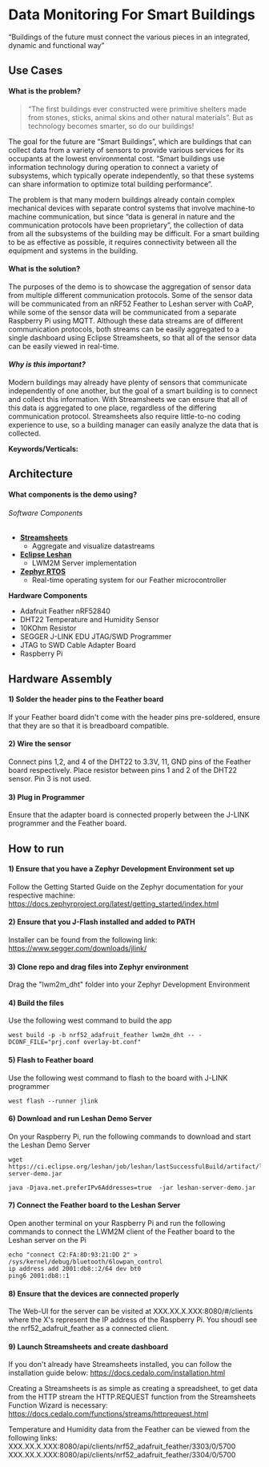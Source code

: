 # Data Monitoring For Smart Buildings

“Buildings of the future must connect the various pieces in an integrated, dynamic and functional way”

## Use Cases

#### What is the problem?
>“The first buildings ever constructed were primitive shelters made from stones, sticks, animal skins and other natural materials”. But as technology becomes smarter, so do our buildings! 

The goal for the future are “Smart Buildings”, which are buildings that can collect data from a variety of sensors to provide various services for its occupants at the lowest environmental cost. “Smart buildings use information technology during operation to connect a variety of subsystems, which typically operate independently, so that these systems can share information to optimize total building performance”. 

The problem is that many modern buildings already contain complex mechanical devices with separate control systems that involve machine-to machine communication, but since “data is general in nature and the communication protocols have been proprietary”, the collection of data from all the subsystems of the building may be difficult. For a smart building to be as effective as possible, it requires connectivity between all the equipment and systems in the building. 


#### What is the solution?
The purposes of the demo is to showcase the aggregation of sensor data from multiple different communication protocols. Some of the sensor data will be communicated from an nRF52 Feather to Leshan server with CoAP, while some of the sensor data will be communicated from a separate Raspberry Pi using MQTT. Although these data streams are of different communication protocols, both streams can be easily aggregated to a single dashboard using Eclipse Streamsheets, so that all of the sensor data can be easily viewed in real-time.

#### *Why is this important?*
Modern buildings may already have plenty of sensors that communicate independently of one another, but the goal of a smart building is to connect and collect this information. With Streamsheets we can ensure that all of this data is aggregated to one place, regardless of the differing communication protocol. Streamsheets also require little-to-no coding experience to use, so a building manager can easily analyze the data that is collected. 

**Keywords/Verticals:** 

## Architecture

#### What components is the demo using?

###### Software Components
- **[Streamsheets](https://docs.cedalo.com/gettingstarted.html)**
  - Aggregate and visualize datastreams
- **[Eclipse Leshan](https://www.eclipse.org/leshan/)**
  - LWM2M Server implementation
- **[Zephyr RTOS](https://docs.zephyrproject.org/latest/)**
  - Real-time operating system for our Feather microcontroller 

**Hardware Components**
- Adafruit Feather nRF52840
- DHT22 Temperature and Humidity Sensor
- 10KOhm Resistor
- SEGGER J-LINK EDU JTAG/SWD Programmer
- JTAG to SWD Cable Adapter Board
- Raspberry Pi

## Hardware Assembly

#### 1) Solder the header pins to the Feather board 
If your Feather board didn't come with the header pins pre-soldered, ensure that they are so that it is breadboard compatible.

#### 2) Wire the sensor
Connect pins 1,2, and 4 of the DHT22 to 3.3V, 11, GND pins of the Feather board respectively. Place resistor between pins 1 and 2 of the DHT22 sensor. Pin 3 is not used.

#### 3) Plug in Programmer
Ensure that the adapter board is connected properly between the J-LINK programmer and the Feather board.

## How to run

#### 1) Ensure that you have a Zephyr Development Environment set up 
Follow the Getting Started Guide on the Zephyr documentation for your respective machine: 
https://docs.zephyrproject.org/latest/getting_started/index.html

#### 2) Ensure that you J-Flash installed and added to PATH
Installer can be found from the following link: 
https://www.segger.com/downloads/jlink/

#### 3) Clone repo and drag files into Zephyr environment
Drag the "lwm2m_dht" folder into your Zephyr Development Environment

#### 4) Build the files
Use the following west command to build the app 
```
west build -p -b nrf52_adafruit_feather lwm2m_dht -- -DCONF_FILE="prj.conf overlay-bt.conf"
```

#### 5) Flash to Feather board
Use the following west command to flash to the board with J-LINK programmer
```
west flash --runner jlink
```

#### 6) Download and run Leshan Demo Server
On your Raspberry Pi, run the following commands to download and start the Leshan Demo Server
```
wget https://ci.eclipse.org/leshan/job/leshan/lastSuccessfulBuild/artifact/leshan-server-demo.jar

java -Djava.net.preferIPv6Addresses=true  -jar leshan-server-demo.jar

```

#### 7) Connect the Feather board to the Leshan Server
Open another terminal on your Raspberry Pi and run the following commands to connect the LWM2M client of the Feather board to the Leshan server on the Pi
```
echo "connect C2:FA:8D:93:21:DD 2" > /sys/kernel/debug/bluetooth/6lowpan_control
ip address add 2001:db8::2/64 dev bt0
ping6 2001:db8::1
```

#### 8) Ensure that the devices are connected properly
The Web-UI for the server can be visited at XXX.XX.X.XXX:8080/#/clients where the X's represent the IP address of the Raspberry Pi. You shoudl see the nrf52_adafruit_feather as a connected client.

#### 9) Launch Streamsheets and create dashboard
If you don't already have Streamsheets installed, you can follow the installation guide below:
https://docs.cedalo.com/installation.html

Creating a Streamsheets is as simple as creating a spreadsheet, to get data from the HTTP stream the HTTP.REQUEST function from the Streamsheets Function Wizard is necessary:
https://docs.cedalo.com/functions/streams/httprequest.html

Temperature and Humidity data from the Feather can be viewed from the following links:
XXX.XX.X.XXX:8080/api/clients/nrf52_adafruit_feather/3303/0/5700
XXX.XX.X.XXX:8080/api/clients/nrf52_adafruit_feather/3304/0/5700




